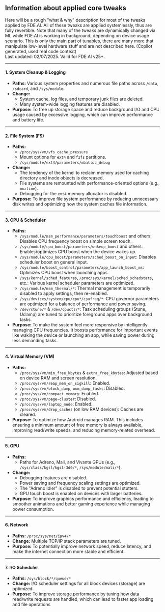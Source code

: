 ## Information about applied core tweaks

Here will be a rough "what & why" description for most of the tweaks applied by FDE.AI. All of these tweaks are applied systemlessly, thus are fully revertible. Note that many of the tweaks are dynamically changed via ML while FDE.AI is working in background, depending on device usage scenario. This is only the main part of tunables, there are many more that manipulate low-level hardware stuff and are not described here. (Copilot generated, used real code context)<br>
Last updated: 02/07/2025. Valid for FDE.AI v25+.<br>


---


#### 1. System Cleanup & Logging

* **Paths:** Various system properties and numerous file paths across `/data`, `/sdcard`, and `/sys/module`.
* **Change:**
  * System cache, log files, and temporary junk files are deleted.
  * Many system-wide logging features are disabled.
* **Purpose:** To free up storage space and reduce background I/O and CPU usage caused by excessive logging, which can improve performance and battery life.

---

#### 2. File System (FS)

* **Paths:**
  * `/proc/sys/vm/vfs_cache_pressure`
  * Mount options for `ext4` and `f2fs` partitions.
  * `/sys/module/ext4/parameters/mballoc_debug`
* **Change:**
  * The tendency of the kernel to reclaim memory used for caching directory and inode objects is decreased.
  * File systems are remounted with performance-oriented options (e.g., `noatime`).
  * Debugging for the `ext4` memory allocator is disabled.
* **Purpose:** To improve file system performance by reducing unnecessary disk writes and optimizing how the system caches file information.

---

#### 3. CPU & Scheduler

* **Paths:**
  * `/sys/module/msm_performance/parameters/touchboost` and others: Disables CPU frequency boost on simple screen touch.
  * `/sys/module/cpu_boost/parameters/wakeup_boost` and others: Enables/optimizes CPU boost when the device wakes up.
  * `/sys/module/cpu_boost/parameters/sched_boost_on_input`: Disables scheduler boost on general input.
  * `/sys/module/boost_control/parameters/app_launch_boost_ms`: Optimizes CPU boost when launching apps.
  * `/sys/kernel/sched_features`, `/proc/sys/kernel/sched_schedstats`, etc.: Various kernel scheduler parameters are optimized.
  * `/sys/module/msm_thermal/*`: Thermal management is temporarily disabled to apply settings, then re-enabled.
  * `/sys/devices/system/cpu/cpu*/cpufreq/*`: CPU governor parameters are optimized for a balance of performance and power saving.
  * `/dev/stune/*` & `/dev/cpuctl/*`: Task scheduling groups (Stune, Uclamp) are tuned to prioritize foreground apps over background tasks.
* **Purpose:** To make the system feel more responsive by intelligently managing CPU frequencies. It boosts performance for important events like waking the device or launching an app, while saving power during less demanding tasks.

---

#### 4. Virtual Memory (VM)

* **Paths:**
  * `/proc/sys/vm/min_free_kbytes` & `extra_free_kbytes`: Adjusted based on device RAM and screen resolution.
  * `/proc/sys/vm/reap_mem_on_sigkill`: Enabled.
  * `/proc/sys/vm/block_dump`, `oom_dump_tasks`: Disabled.
  * `/proc/sys/vm/compact_memory`: Enabled.
  * `/proc/sys/vm/page-cluster`: Disabled.
  * `/proc/sys/vm/laptop_mode`: Enabled.
  * `/proc/sys/vm/drop_caches` (on low RAM devices): Caches are cleared.
* **Purpose:** To optimize how Android manages RAM. This includes ensuring a minimum amount of free memory is always available, improving read/write speeds, and reducing memory-related overhead.

---

#### 5. GPU

* **Paths:**
  * Paths for Adreno, Mali, and Vivante GPUs (e.g., `/sys/class/kgsl/kgsl-3d0/*`, `/sys/module/mali/*`).
* **Change:**
  * Debugging features are disabled.
  * Power saving and frequency scaling settings are optimized.
  * The "Adreno Idler" is disabled to prevent potential stutters.
  * GPU touch boost is enabled on devices with larger batteries.
* **Purpose:** To improve graphics performance and efficiency, leading to smoother animations and better gaming experience while managing power consumption.

---

#### 6. Network

* **Paths:** `/proc/sys/net/ipv4/*`
* **Change:** Multiple TCP/IP stack parameters are tuned.
* **Purpose:** To potentially improve network speed, reduce latency, and make the internet connection more stable and efficient.

---

#### 7. I/O Scheduler

* **Paths:** `/sys/block/*/queue/*`
* **Change:** I/O scheduler settings for all block devices (storage) are optimized.
* **Purpose:** To improve storage performance by tuning how data read/write requests are handled, which can lead to faster app loading and file operations.
